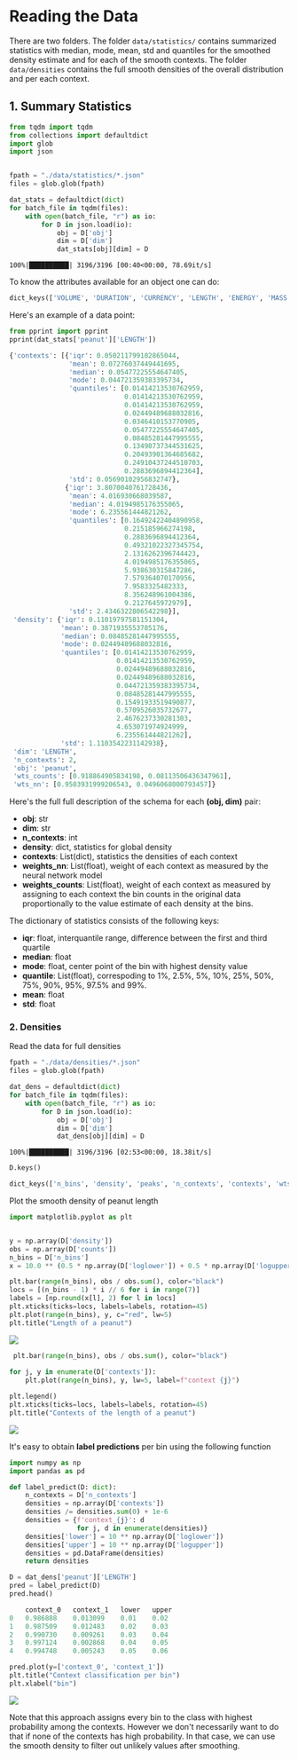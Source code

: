 # Reading the Data


There are two folders. The folder `data/statistics/` contains summarized statistics with median, mode, mean, std and quantiles for the smoothed density estimate and for each of the smooth contexts. The folder `data/densities` contains the full smooth densities of the overall distribution and per each context. 


## 1. Summary Statistics

```python
from tqdm import tqdm
from collections import defaultdict
import glob
import json


fpath = "./data/statistics/*.json"
files = glob.glob(fpath)

dat_stats = defaultdict(dict)
for batch_file in tqdm(files):
    with open(batch_file, "r") as io:
        for D in json.load(io):
            obj = D['obj']
            dim = D['dim']
            dat_stats[obj][dim] = D
```
```
100%|██████████| 3196/3196 [00:40<00:00, 78.69it/s]
```

To know the attributes available for an object one can do:
```python
dict_keys(['VOLUME', 'DURATION', 'CURRENCY', 'LENGTH', 'ENERGY', 'MASS'])
```
Here's an example of a data point:
```python
from pprint import pprint
pprint(dat_stats['peanut']['LENGTH'])
```
```python
{'contexts': [{'iqr': 0.050211799102865044,
               'mean': 0.07276037449441695,
               'median': 0.05477225554647405,
               'mode': 0.044721359383395734,
               'quantiles': [0.01414213530762959,
                             0.01414213530762959,
                             0.01414213530762959,
                             0.02449489688032816,
                             0.0346410153770905,
                             0.05477225554647405,
                             0.08485281447995555,
                             0.13490737344531625,
                             0.20493901364685682,
                             0.24910437244510703,
                             0.2883696894412364],
               'std': 0.05690102956832747},
              {'iqr': 3.8070040761728436,
               'mean': 4.016930668039587,
               'median': 4.0194985176355065,
               'mode': 6.235561444821262,
               'quantiles': [0.16492422404890958,
                             0.215185966274198,
                             0.2883696894412364,
                             0.49321022327345754,
                             2.1316262396744423,
                             4.0194985176355065,
                             5.938630315847286,
                             7.579364070170956,
                             7.9583325482333,
                             8.356248961004386,
                             9.2127645972979],
               'std': 2.4346322806542298}],
 'density': {'iqr': 0.11019797581151304,
             'mean': 0.3871935553785176,
             'median': 0.08485281447995555,
             'mode': 0.02449489688032816,
             'quantiles': [0.01414213530762959,
                           0.01414213530762959,
                           0.02449489688032816,
                           0.02449489688032816,
                           0.044721359383395734,
                           0.08485281447995555,
                           0.15491933519490877,
                           0.5709526035732677,
                           2.4676237330281303,
                           4.653071974924999,
                           6.235561444821262],
             'std': 1.1103542231142938},
 'dim': 'LENGTH',
 'n_contexts': 2,
 'obj': 'peanut',
 'wts_counts': [0.918864905834198, 0.08113506436347961],
 'wts_nn': [0.9503931999206543, 0.0496068000793457]}
```

Here's the full full description of the schema for each **(obj, dim)** pair:

- **obj**: str
- **dim**: str
- **n_contexts**: int
- **density**: dict, statistics for global density
- **contexts**: List(dict), statistics the densities of each context
- **weights_nn**: List(float), weight of each context as measured by the neural network model
- **weights_counts**: List(float), weight of each context as measured by assigning to each context the bin counts in the original data proportionally to the value estimate of each density at the bins. 

The dictionary of statistics consists of the following keys:
- **iqr**: float, interquantile range, difference between the first and third quartile
- **median**: float
- **mode**: float, center point of the bin with highest density value
- **quantile**: List(float), correspoding to 1%, 2.5%, 5%, 10%, 25%, 50%, 75%, 90%, 95%, 97.5% and 99%.
- **mean**: float
- **std**: float


### 2. Densities 


Read the data for full densities

```python
fpath = "./data/densities/*.json"
files = glob.glob(fpath)

dat_dens = defaultdict(dict)
for batch_file in tqdm(files):
    with open(batch_file, "r") as io:
        for D in json.load(io):
            obj = D['obj']
            dim = D['dim']
            dat_dens[obj][dim] = D
```
```
100%|██████████| 3196/3196 [02:53<00:00, 18.38it/s]
```

```python
D.keys()
```
```python
dict_keys(['n_bins', 'density', 'peaks', 'n_contexts', 'contexts', 'wts_counts', 'wts_nn', 'counts', 'loglower', 'logupper', 'obj', 'dim'])
```

Plot the smooth density of peanut length

```python
import matplotlib.pyplot as plt


y = np.array(D['density'])
obs = np.array(D['counts'])
n_bins = D['n_bins']
x = 10.0 ** (0.5 * np.array(D['loglower']) + 0.5 * np.array(D['logupper']))

plt.bar(range(n_bins), obs / obs.sum(), color="black")
locs = [(n_bins - 1) * i // 6 for i in range(7)]
labels = [np.round(x[l], 2) for l in locs]
plt.xticks(ticks=locs, labels=labels, rotation=45)
plt.plot(range(n_bins), y, c="red", lw=5)
plt.title("Length of a peanut")
```
![](screenshots/peanut_length_full.png)


```python
 plt.bar(range(n_bins), obs / obs.sum(), color="black")
 
for j, y in enumerate(D['contexts']):
    plt.plot(range(n_bins), y, lw=5, label=f"context {j}")

plt.legend()
plt.xticks(ticks=locs, labels=labels, rotation=45)
plt.title("Contexts of the length of a peanut")
```

![](screenshots/peanut_length_contexts.png)


It's easy to obtain **label predictions** per bin using the following function


```python
import numpy as np
import pandas as pd

def label_predict(D: dict):
    n_contexts = D['n_contexts']
    densities = np.array(D['contexts'])
    densities /= densities.sum(0) + 1e-6
    densities = {f'context_{j}': d
                 for j, d in enumerate(densities)}
    densities['lower'] = 10 ** np.array(D['loglower'])
    densities['upper'] = 10 ** np.array(D['logupper'])
    densities = pd.DataFrame(densities)
    return densities

D = dat_dens['peanut']['LENGTH']
pred = label_predict(D)
pred.head()
```
```python
    context_0	context_1	lower	upper
0	0.986888	0.013099	0.01	0.02
1	0.987509	0.012483	0.02	0.03
2	0.990730	0.009261	0.03	0.04
3	0.997124	0.002868	0.04	0.05
4	0.994748	0.005243	0.05	0.06
```

```python
pred.plot(y=['context_0', 'context_1'])
plt.title("Context classification per bin")
plt.xlabel("bin")
```

![](screenshots/peanut_length_class_prob.png)


Note that this approach assigns every bin to the class with highest probability among the contexts. However we don't necessarily want to do that if none of the contexts has high probability. In that case, we can use the smooth density to filter out unlikely values after smoothing.
